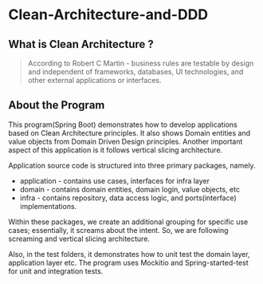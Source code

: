 #  Clean-Architecture-and-DDD 

## What is Clean Architecture ?
> According to Robert C Martin - business rules are testable by design and independent of frameworks, databases, UI technologies, and other external applications or interfaces.

## About the Program  

This program(Spring Boot) demonstrates how to develop applications based on Clean Architecture principles. It also shows Domain entities and value objects from Domain Driven Design principles. Another important aspect of this application is it follows vertical slicing architecture.

Application source code is structured into three primary packages, namely.
  * application - contains use cases, interfaces for infra layer 
  * domain - contains domain entities, domain login, value objects, etc
  * infra - contains repository, data access logic, and ports(interface) implementations.

Within these packages, we create an additional grouping for specific use cases; essentially, it screams about the intent. So, we are following screaming and vertical slicing architecture.

Also, in the test folders, it demonstrates how to unit test the domain layer, application layer etc. The program uses Mockitio and Spring-started-test for unit and integration tests. 
